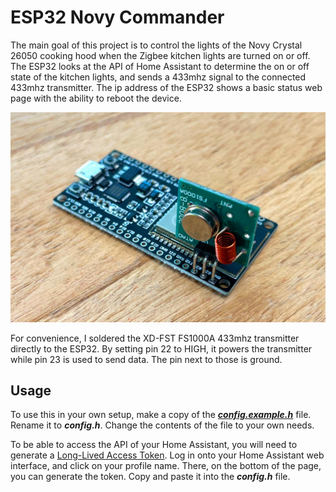 # ESP32 Novy Commander

The main goal of this project is to control the lights of the Novy Crystal 26050 cooking hood when the Zigbee kitchen lights are turned on or off.
The ESP32 looks at the API of Home Assistant to determine the on or off state of the kitchen lights, and sends a 433mhz signal to the connected 433mhz transmitter.
The ip address of the ESP32 shows a basic status web page with the ability to reboot the device.
 
![ESP32 with a 433mhz transmitter soldered onto it](https://github.com/SpectraCoder/ESP32_Novy_Commander/blob/main/ESP32_Novy_Commander.jpg?raw=true)

For convenience, I soldered the XD-FST FS1000A 433mhz transmitter directly to the ESP32.
By setting pin 22 to HIGH, it powers the transmitter while pin 23 is used to send data.
The pin next to those is ground.

## Usage

To use this in your own setup, make a copy of the [***config.example.h***](https://github.com/SpectraCoder/ESP32_Novy_Commander/blob/main/config.example.h) file. Rename it to ***config.h***.
Change the contents of the file to your own needs.

To be able to access the API of your Home Assistant, you will need to generate a [Long-Lived Access Token](https://www.home-assistant.io/docs/authentication/).
Log in onto your Home Assistant web interface, and click on your profile name. There, on the bottom of the page, you can generate the token. Copy and paste it into the ***config.h*** file.

